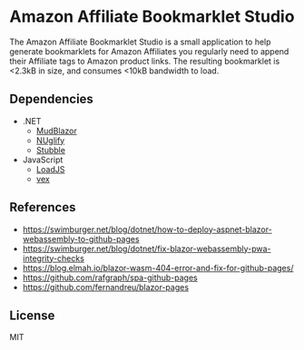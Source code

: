 # Amazon Affiliate Bookmarklet Studio

The Amazon Affiliate Bookmarklet Studio is a small application to help generate bookmarklets for Amazon Affiliates you regularly need to append their Affiliate tags to Amazon product links. The resulting bookmarklet is &lt;2.3kB in size, and consumes &lt;10kB bandwidth to load.

## Dependencies

- .NET
  - [MudBlazor](https://github.com/MudBlazor/MudBlazor/)
  - [NUglify](https://github.com/trullock/NUglify)
  - [Stubble](https://github.com/stubbleorg/stubble)
- JavaScript
  - [LoadJS](https://github.com/muicss/loadjs)
  - [vex](https://github.hubspot.com/vex/docs/welcome/)

## References

- <https://swimburger.net/blog/dotnet/how-to-deploy-aspnet-blazor-webassembly-to-github-pages>
- <https://swimburger.net/blog/dotnet/fix-blazor-webassembly-pwa-integrity-checks>
- <https://blog.elmah.io/blazor-wasm-404-error-and-fix-for-github-pages/>
- <https://github.com/rafgraph/spa-github-pages>
- <https://github.com/fernandreu/blazor-pages>

## License

MIT

